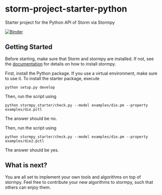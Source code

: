 # storm-project-starter-python
Starter project for the Python API of Storm via Stormpy

[![Binder](https://mybinder.org/badge_logo.svg)](https://mybinder.org/v2/gh/m-hannah/storm-project-starter-python/master?filepath=%2Fstormpy_starter.ipynb)

## Getting Started
Before starting, make sure that Storm and stormpy are installed. If not, see the [documentation](https://moves-rwth.github.io/stormpy/installation.html) for details on how to install stormpy.

First, install the Python package. If you use a virtual environment, make sure to use it.
To install the starter package, execute
```
python setup.py develop
```

Then, run the script using 
```
python stormpy_starter/check.py --model examples/die.pm --property examples/die.pctl
```
The answer should be no.

Then, run the script using 
```
python stormpy_starter/check.py --model examples/die.pm --property examples/die2.pctl
```
The answer should be yes.

## What is next?
You are all set to implement your own tools and algorithms on top of stormpy.
Feel free to contribute your new algorithms to stormpy, such that others can enjoy them.
